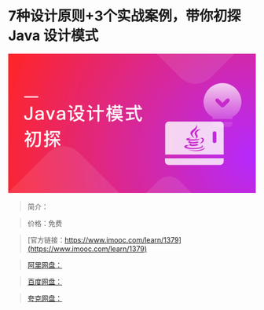 # 7种设计原则+3个实战案例，带你初探Java 设计模式

![img](../../assets/641c05c1097a5a4e05400304.png)

> 简介：

> 价格：免费

> [官方链接：https://www.imooc.com/learn/1379](https://www.imooc.com/learn/1379)

> [阿里网盘：]()

> [百度网盘：]()

> [夸克网盘：]()
